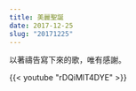 ```yaml
---
title: 美麗聖誕
date: 2017-12-25
slug: "20171225"
---
```


以著禱告寫下來的歌，唯有感謝。

{{< youtube "rDQiMlT4DYE" >}}
